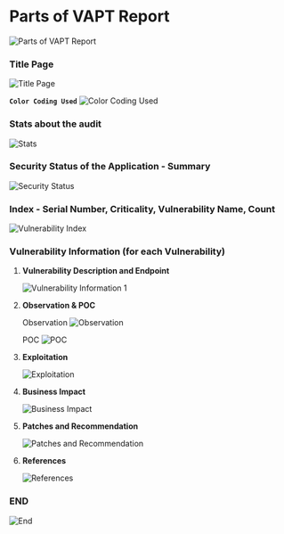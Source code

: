 # Parts of VAPT Report
![Parts of VAPT Report](./part-vapt-report.png)

### Title Page
![Title Page](./title-page.png)

**`Color Coding Used`**
![Color Coding Used](./color-coding-used.png)


### Stats about the audit
![Stats](./stats.png)

### Security Status of the Application - Summary
![Security Status](./security-stats.png)

### Index - Serial Number, Criticality, Vulnerability Name, Count
![Vulnerability Index](./vulnerability-index.png)

### Vulnerability Information (for each Vulnerability)
1. **Vulnerability Description and Endpoint**

    ![Vulnerability Information 1](./vulnerability-information-1.png)

2. **Observation & POC**
    
    Observation
    ![Observation](./observation.png)

    POC
    ![POC](./poc.png)

3. **Exploitation**

    ![Exploitation](./exploitation.png)

4. **Business Impact**

    ![Business Impact](./business-impact.png)

5. **Patches and Recommendation**

    ![Patches and Recommendation](./patches-recommendation.png)

6. **References**

    ![References](./references.png)

### END
![End](./end.png)